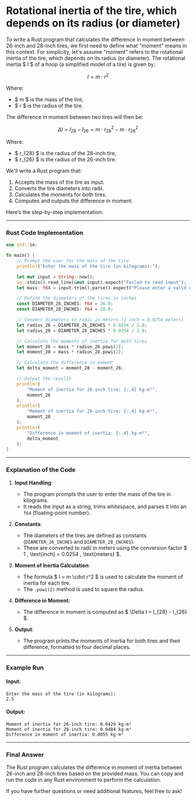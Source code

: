 # Rotational inertia of the tire, which depends on its radius (or diameter) 
To write a Rust program that calculates the difference in moment between 26-inch and 28-inch tires, we first need to define what "moment" means in this context. For simplicity, let's assume "moment" refers to the rotational inertia of the tire, which depends on its radius (or diameter). The rotational inertia $ I $ of a hoop (a simplified model of a tire) is given by:

$$
I = m \cdot r^2
$$

Where:
- $ m $ is the mass of the tire,
- $ r $ is the radius of the tire.

The difference in moment between two tires will then be:

$$
\Delta I = I_{28} - I_{26} = m \cdot r_{28}^2 - m \cdot r_{26}^2
$$

Where:
- $ r_{28} $ is the radius of the 28-inch tire,
- $ r_{26} $ is the radius of the 26-inch tire.

We'll write a Rust program that:
1. Accepts the mass of the tire as input.
2. Converts the tire diameters into radii.
3. Calculates the moments for both tires.
4. Computes and outputs the difference in moment.

Here’s the step-by-step implementation:

---

### Rust Code Implementation

```rust
use std::io;

fn main() {
    // Prompt the user for the mass of the tire
    println!("Enter the mass of the tire (in kilograms):");

    let mut input = String::new();
    io::stdin().read_line(&mut input).expect("Failed to read input");
    let mass: f64 = input.trim().parse().expect("Please enter a valid number");

    // Define the diameters of the tires in inches
    const DIAMETER_26_INCHES: f64 = 26.0;
    const DIAMETER_28_INCHES: f64 = 28.0;

    // Convert diameters to radii in meters (1 inch = 0.0254 meters)
    let radius_26 = DIAMETER_26_INCHES * 0.0254 / 2.0;
    let radius_28 = DIAMETER_28_INCHES * 0.0254 / 2.0;

    // Calculate the moments of inertia for both tires
    let moment_26 = mass * radius_26.powi(2);
    let moment_28 = mass * radius_28.powi(2);

    // Calculate the difference in moment
    let delta_moment = moment_28 - moment_26;

    // Output the results
    println!(
        "Moment of inertia for 26-inch tire: {:.4} kg·m²",
        moment_26
    );
    println!(
        "Moment of inertia for 28-inch tire: {:.4} kg·m²",
        moment_28
    );
    println!(
        "Difference in moment of inertia: {:.4} kg·m²",
        delta_moment
    );
}
```

---

### Explanation of the Code

1. **Input Handling**:
   - The program prompts the user to enter the mass of the tire in kilograms.
   - It reads the input as a string, trims whitespace, and parses it into an `f64` (floating-point number).

2. **Constants**:
   - The diameters of the tires are defined as constants (`DIAMETER_26_INCHES` and `DIAMETER_28_INCHES`).
   - These are converted to radii in meters using the conversion factor $ 1 \, \text{inch} = 0.0254 \, \text{meters} $.

3. **Moment of Inertia Calculation**:
   - The formula $ I = m \cdot r^2 $ is used to calculate the moment of inertia for each tire.
   - The `.powi(2)` method is used to square the radius.

4. **Difference in Moment**:
   - The difference in moment is computed as $ \Delta I = I_{28} - I_{26} $.

5. **Output**:
   - The program prints the moments of inertia for both tires and their difference, formatted to four decimal places.

---

### Example Run

#### Input:
```
Enter the mass of the tire (in kilograms):
2.5
```

#### Output:
```
Moment of inertia for 26-inch tire: 0.0429 kg·m²
Moment of inertia for 28-inch tire: 0.0484 kg·m²
Difference in moment of inertia: 0.0055 kg·m²
```

---

### Final Answer

The Rust program calculates the difference in moment of inertia between 26-inch and 28-inch tires based on the provided mass. You can copy and run the code in any Rust environment to perform the calculation. 

If you have further questions or need additional features, feel free to ask!
